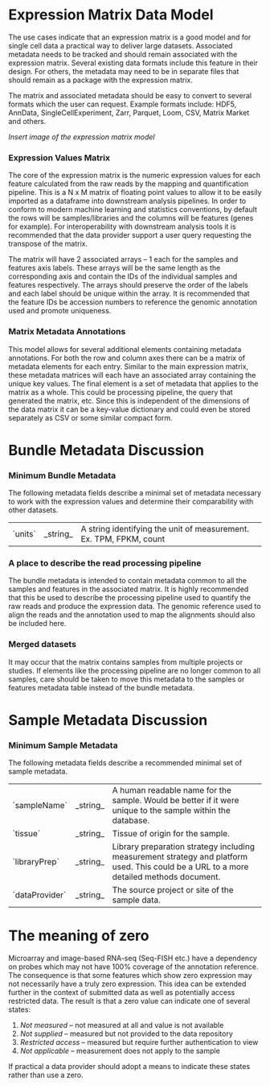 # Expression Matrix Data Model

The use cases indicate that an expression matrix is a good model and for single cell data a practical way to deliver large datasets.  Associated metadata needs to be tracked and should remain associated with the expression matrix.  Several existing data formats include this feature in their design.  For others, the metadata may need to be in separate files that should remain as a package with the expression matrix.

The matrix and associated metadata should be easy to convert to several formats which the user can request.  Example formats include: HDF5, AnnData, SingleCellExperiment, Zarr, Parquet, Loom, CSV, Matrix Market and others.

_Insert image of the expression matrix model_

### Expression Values Matrix

The core of the expression matrix is the numeric expression values for each feature calculated from the raw reads by the mapping and quantification pipeline.  This is a N x M matrix of floating point values to allow it to be easily imported as a dataframe into downstream analysis pipelines.  In order to conform to modern machine learning and statistics conventions, by default the rows will be samples/libraries and the columns will be features (genes for example).  For interoperability with downstream analysis tools it is recommended that the data provider support a user query requesting the transpose of the matrix.

The matrix will have 2 associated arrays – 1 each for the samples and features axis labels.  These arrays will be the same length as the corresponding axis and contain the IDs of the individual samples and features respectively.  The arrays should preserve the order of the labels and each label should be unique within the array.  It is recommended that the feature IDs be accession numbers to reference the genomic annotation used and promote uniqueness.

### Matrix Metadata Annotations

This model allows for several additional elements containing metadata annotations.  For both the row and column axes there can be a matrix of metadata elements for each entry.  Similar to the main expression matrix, these metadata matrices will each have an associated array containing the unique key values.  The final element is a set of metadata that applies to the matrix as a whole.  This could be processing pipeline, the query that generated the matrix, etc.  Since this is independent of the dimensions of the data matrix it can be a key-value dictionary and could even be stored separately as CSV or some similar compact form.

# Bundle Metadata Discussion

### Minimum Bundle Metadata

The following metadata fields describe a minimal set of metadata necessary to work with the expression values and determine their comparability with other datasets.

<table>
<tr markdown="block"><td>
`units`
</td><td>
_string_
</td><td>
A string identifying the unit of measurement.  Ex. TPM, FPKM, count
</td></tr>
</table>

### A place to describe the read processing pipeline

The bundle metadata is intended to contain metadata common to all the samples and features in the associated matrix.  It is highly recommended that this be used to describe the processing pipeline used to quantify the raw reads and produce the expression data.  The genomic reference used to align the reads and the annotation used to map the alignments should also be included here.

### Merged datasets

It may occur that the matrix contains samples from multiple projects or studies.  If elements like the processing pipeline are no longer common to all samples, care should be taken to move this metadata to the samples or features metadata table instead of the bundle metadata.

# Sample Metadata Discussion

### Minimum Sample Metadata

The following metadata fields describe a recommended minimal set of sample metadata.

<table>
<tr markdown="block"><td>
`sampleName`
</td><td>
_string_
</td><td>
A human readable name for the sample.  Would be better if it were unique to the sample within the database.
</td></tr>
<tr markdown="block"><td>
`tissue`
</td><td>
_string_
</td><td>
Tissue of origin for the sample.
</td></tr>
<tr markdown="block"><td>
`libraryPrep`
</td><td>
_string_
</td><td>
Library preparation strategy including measurement strategy and platform used.  This could be a URL to a more detailed methods document.
</td></tr>
<tr markdown="block"><td>
`dataProvider`
</td><td>
_string_
</td><td>
The source project or site of the sample data.
</td></tr>
</table>

# The meaning of zero

Microarray and image-based RNA-seq (Seq-FISH etc.) have a dependency on probes which may not have 100% coverage of the annotation reference.  The consequence is that some features which show zero expression may not necessarily have a truly zero expression.  This idea can be extended further in the context of submitted data as well as potentially access restricted data.  The result is that a zero value can indicate one of several states:

1. _Not measured_ – not measured at all and value is not available
2. _Not supplied_ – measured but not provided to the data repository
3. _Restricted access_ – measured but require further authentication to view
4. _Not applicable_ – measurement does not apply to the sample

If practical a data provider should adopt a means to indicate these states rather than use a zero.
